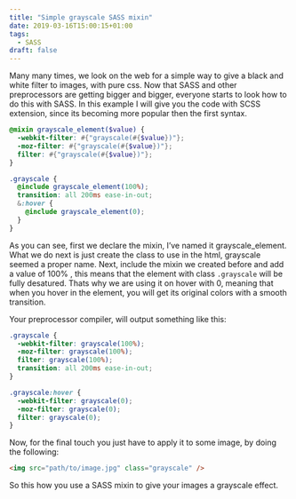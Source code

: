 ```yaml
---
title: "Simple grayscale SASS mixin"
date: 2019-03-16T15:00:15+01:00
tags:
  - SASS
draft: false
---
```


Many many times, we look on the web for a simple way to give a black and white filter to images, with pure css. Now that SASS and other preprocessors are getting bigger and bigger, everyone starts to look how to do this with SASS. In this example I will give you the code with SCSS extension, since its becoming more popular then the first syntax.

```scss
@mixin grayscale_element($value) {
  -webkit-filter: #{"grayscale(#{$value})"};
  -moz-filter: #{"grayscale(#{$value})"};
  filter: #{"grayscale(#{$value})"};
}

.grayscale {
  @include grayscale_element(100%);
  transition: all 200ms ease-in-out;
  &:hover {
    @include grayscale_element(0);
  }
}
```

As you can see, first we declare the mixin, I’ve named it grayscale_element. What we do next is just create the class to use in the html, grayscale seemed a proper name. Next, include the mixin we created before and add a value of 100% , this means that the element with class `.grayscale` will be fully desatured. Thats why we are using it on hover with 0, meaning that when you hover in the element, you will get its original colors with a smooth transition.

Your preprocessor compiler, will output something like this:

```css
.grayscale {
  -webkit-filter: grayscale(100%);
  -moz-filter: grayscale(100%);
  filter: grayscale(100%);
  transition: all 200ms ease-in-out;
}

.grayscale:hover {
  -webkit-filter: grayscale(0);
  -moz-filter: grayscale(0);
  filter: grayscale(0);
}
```

Now, for the final touch you just have to apply it to some image, by doing the following:

```html
<img src="path/to/image.jpg" class="grayscale" />
```

So this how you use a SASS mixin to give your images a grayscale effect.
